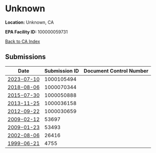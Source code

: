 # Unknown

**Location:** Unknown, CA

**EPA Facility ID:** 100000059731

[Back to CA Index](../../index.md)

## Submissions

| Date | Submission ID | Document Control Number |
|------|--------------|-------------------------|
| [2023-07-10](submissions/1000105494.md) | 1000105494 |  |
| [2018-08-06](submissions/1000070344.md) | 1000070344 |  |
| [2015-07-30](submissions/1000050888.md) | 1000050888 |  |
| [2013-11-25](submissions/1000036158.md) | 1000036158 |  |
| [2012-09-22](submissions/1000030659.md) | 1000030659 |  |
| [2009-02-12](submissions/53697.md) | 53697 |  |
| [2009-01-23](submissions/53493.md) | 53493 |  |
| [2002-08-06](submissions/26416.md) | 26416 |  |
| [1999-06-21](submissions/4755.md) | 4755 |  |
